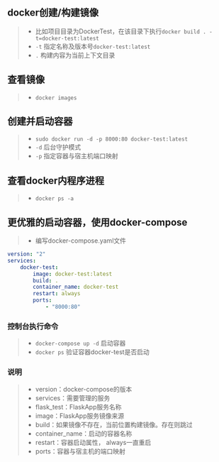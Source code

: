 ## docker创建/构建镜像
> + 比如项目目录为DockerTest，在该目录下执行`docker build . -t=docker-test:latest`
> + `-t` 指定名称及版本号`docker-test:latest`
> + `.` 构建内容为当前上下文目录

## 查看镜像
> + `docker images`

## 创建并启动容器
> + `sudo docker run -d -p 8000:80 docker-test:latest`
> + `-d` 后台守护模式
> + `-p` 指定容器与宿主机端口映射

## 查看docker内程序进程
> + `docker ps -a`

## 更优雅的启动容器，使用docker-compose
> + 编写docker-compose.yaml文件
```yaml
version: "2"
services:
    docker-test:
        image: docker-test:latest
        build: .
        container_name: docker-test
        restart: always
        ports:
            - "8000:80"
```

### 控制台执行命令
> + `docker-compose up -d` 启动容器
> + `docker ps` 验证容器docker-test是否启动

### 说明
> + version：docker-compose的版本
> + services：需要管理的服务
> + flask_test：FlaskApp服务名称
> + image：FlaskApp服务镜像来源
> + build：如果镜像不存在，当前位置构建镜像。存在则跳过
> + container_name：启动的容器名称
> + restart：容器启动属性， always一直重启
> + ports：容器与宿主机的端口映射